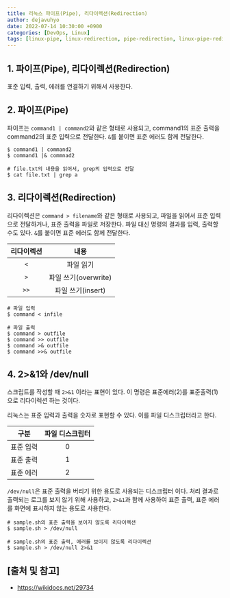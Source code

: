 ```yaml
---
title: 리눅스 파이프(Pipe), 리다이렉션(Redirection)
author: dejavuhyo
date: 2022-07-14 10:30:00 +0900
categories: [DevOps, Linux]
tags: [linux-pipe, linux-redirection, pipe-redirection, linux-pipe-redirection, linux-파이프, linux-리다이렉션, linux-shell-script, 파이프, 리다이렉션, 리눅스-파이프, 리눅스-리다이렉션, 리눅스, 리눅스-쉘-스크립트]
---
```


## 1. 파이프(Pipe), 리다이렉션(Redirection)
표준 입력, 출력, 에러를 연결하기 위해서 사용한다.

## 2. 파이프(Pipe)
파이프는 `command1 | command2`와 같은 형태로 사용되고, command1의 표준 출력을 command2의 표준 입력으로 전달한다. `&`를 붙이면 표준 에러도 함께 전달한다.

```shell
$ command1 | command2
$ command1 |& commnad2

# file.txt의 내용을 읽어서, grep의 입력으로 전달
$ cat file.txt | grep a
```

## 3. 리다이렉션(Redirection)
리다이렉션은 `command > filename`와 같은 형태로 사용되고, 파일을 읽어서 표준 입력으로 전달하거나, 표준 출력을 파일로 저장한다. 파일 대신 명령의 결과를 입력, 출력할 수도 있다. `&`를 붙이면 표준 에러도 함께 전달한다.

| 리다이렉션 | 내용 |
|:-----:|:-----:|
| `<` | 파일 읽기 |
| `>` | 파일 쓰기(overwrite) |
| `>>` | 파일 쓰기(insert) |

```shell
# 파일 입력
$ command < infile

# 파일 출력 
$ command > outfile
$ command >> outfile
$ command >& outfile
$ command >>& outfile
```

## 4. 2>&1와 /dev/null
스크립트를 작성할 때 `2>&1` 이라는 표현이 있다. 이 명령은 표준에러(2)를 표준출력(1)으로 리다이렉션 하는 것이다.

리눅스는 표준 입력과 출력을 숫자로 표현할 수 있다. 이를 파일 디스크립터라고 한다.

| 구분 | 파일 디스크립터 |
|:-----:|:-----:|
| 표준 입력 | 0 |
| 표준 출력 | 1 |
| 표준 에러 | 2 |

`/dev/null`은 표준 출력을 버리기 위한 용도로 사용되는 디스크립터 이다. 처리 결과로 출력되는 로그를 보지 않기 위해 사용하고, `2>&1`과 함께 사용하여 표준 출력, 표준 에러를 화면에 표시하지 않는 용도로 사용한다.

```shell
# sample.sh의 표준 출력을 보이지 않도록 리다이렉션
$ sample.sh > /dev/null

# sample.sh의 표준 출력, 에러를 보이지 않도록 리다이렉션
$ sample.sh > /dev/null 2>&1
```

## [출처 및 참고]
* <https://wikidocs.net/29734>
